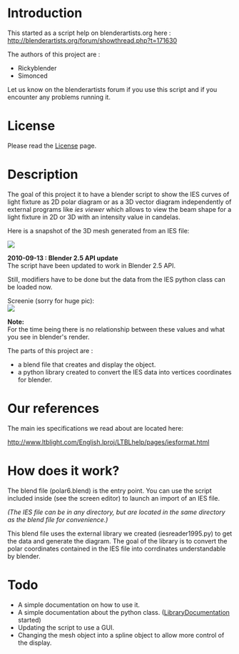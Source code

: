 # Introduction

This started as a script help on blenderartists.org here :
http://blenderartists.org/forum/showthread.php?t=171630

The authors of this project are :
* Rickyblender
* Simonced

Let us know on the blenderartists forum if you use this script and if you encounter any problems running it.

# License

Please read the [License](License.md) page.

# Description

The goal of this project it to have a blender script to show the IES curves of
light fixture as 2D polar diagram or as a 3D vector diagram independently of
external programs like _ies viewer_ which allows to view the beam shape for a
light fixture in 2D or 3D with an intensity value in candelas.

Here is a snapshot of the 3D mesh generated from an IES file:

![](http://img514.imageshack.us/img514/1632/blenderiestest03.jpg)


**2010-09-13 : Blender 2.5 API update**  
The script have been updated to work in Blender 2.5 API.

Still, modifiers have to be done but the data from the IES python class can be loaded now.

Screenie (sorry for huge pic):  
![](http://img829.imageshack.us/img829/2323/portage25.jpg)

**Note:**  
For the time being there is no relationship between these values and what you see in blender's render.

The parts of this project are :
* a blend file that creates and display the object.
* a python library created to convert the IES data into vertices coordinates for blender.

# Our references

The main ies specifications we read about are located here:

http://www.ltblight.com/English.lproj/LTBLhelp/pages/iesformat.html

# How does it work?

The blend file (polar6.blend) is the entry point. You can use the script
included inside (see the screen editor) to launch an import of an IES file.

*(The IES file can be in any directory, but are located in the same directory
as the blend file for convenience.)*

This blend file uses the external library we created (iesreader1995.py) to get
the data and generate the diagram. The goal of the library is to convert the
polar coordinates contained in the IES file into corrdinates understandable by
blender.

# Todo

* A simple documentation on how to use it.
* A simple documentation about the python class. ([LibraryDocumentation](LibraryDocumentation.md) started)
* Updating the script to use a GUI.
* Changing the mesh object into a spline object to allow more control of the display.

